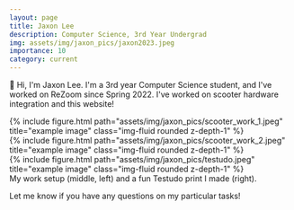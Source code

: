 ```yaml
---
layout: page
title: Jaxon Lee
description: Computer Science, 3rd Year Undergrad
img: assets/img/jaxon_pics/jaxon2023.jpeg
importance: 10
category: current
---
```


👋 Hi, I'm Jaxon Lee. I'm a 3rd year Computer Science student, and I've worked on ReZoom since Spring 2022. I've worked on scooter hardware integration and this website!

<div class="row">
    <div class="col-sm mt-3 mt-md-0">
        {% include figure.html path="assets/img/jaxon_pics/scooter_work_1.jpeg" title="example image" class="img-fluid rounded z-depth-1" %}
    </div>
    <div class="col-sm mt-3 mt-md-0">
        {% include figure.html path="assets/img/jaxon_pics/scooter_work_2.jpeg" title="example image" class="img-fluid rounded z-depth-1" %}
    </div>
    <div class="col-sm mt-3 mt-md-0">
        {% include figure.html path="assets/img/jaxon_pics/testudo.jpeg" title="example image" class="img-fluid rounded z-depth-1" %}
    </div>
</div>
<div class="caption">
    My work setup (middle, left) and a fun Testudo print I made (right). 
</div>

Let me know if you have any questions on my particular tasks!